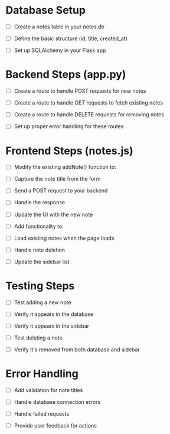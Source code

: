# Database Setup

- [ ] Create a notes table in your notes.db

- [ ] Define the basic structure (id, title, created_at)

- [ ] Set up SQLAlchemy in your Flask app

# Backend Steps (app.py)

- [ ] Create a route to handle POST requests for new notes

- [ ] Create a route to handle GET requests to fetch existing notes

- [ ] Create a route to handle DELETE requests for removing notes

- [ ] Set up proper error handling for these routes

# Frontend Steps (notes.js)

- [ ] Modify the existing addNote() function to:

- [ ] Capture the note title from the form

- [ ] Send a POST request to your backend

- [ ] Handle the response

- [ ] Update the UI with the new note

- [ ] Add functionality to:

- [ ] Load existing notes when the page loads

- [ ] Handle note deletion

- [ ] Update the sidebar list

# Testing Steps

- [ ] Test adding a new note

- [ ] Verify it appears in the database

- [ ] Verify it appears in the sidebar

- [ ] Test deleting a note

- [ ] Verify it's removed from both database and sidebar

# Error Handling

- [ ] Add validation for note titles

- [ ] Handle database connection errors

- [ ] Handle failed requests

- [ ] Provide user feedback for actions